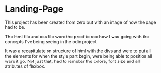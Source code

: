 # Landing-Page

This project has been created from zero but with an image of how the page had to be.

The html file and css file were the proof to see how I was going with the concepts I've being seeing in the odin project.

It was a recapitulate on structure of html with the divs and were to put all the elements for when the style part begin, were being able to position all were it go. Not just that, had to remeber the colors, font size and all atributes of flexbox.